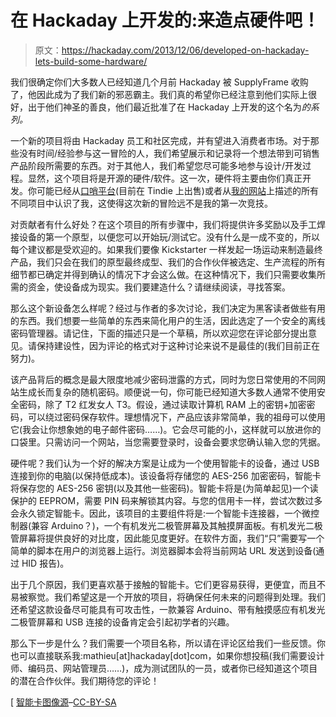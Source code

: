 # 在 Hackaday 上开发的:来造点硬件吧！

> 原文：<https://hackaday.com/2013/12/06/developed-on-hackaday-lets-build-some-hardware/>

我们很确定你们大多数人已经知道几个月前 Hackaday 被 SupplyFrame 收购了，他因此成为了我们新的邪恶霸主。我们真的希望你已经注意到他们实际上很好，出于他们神圣的善良，他们最近批准了在 Hackaday 上开发的这个名为*的系列。*

一个新的项目将由 Hackaday 员工和社区完成，并有望进入消费者市场。对于那些没有时间/经验参与这一冒险的人，我们希望展示和记录将一个想法带到可销售产品阶段所需要的东西。对于其他人，我们希望您尽可能多地参与设计/开发过程。显然，这个项目将是开源的硬件/软件。这一次，硬件将主要由你们真正开发。你可能已经从[口哨平台](http://hackaday.com/2013/05/18/just-put-your-lips-together-to-turn-on-a-lamp/)(目前在 Tindie 上出售)或者从[我的网站](http://www.limpkin.fr)上描述的所有不同项目中认识了我，这使得这次新的冒险远不是我的第一次竞技。

对贡献者有什么好处？在这个项目的所有步骤中，我们将提供许多奖励以及手工焊接设备的第一个原型，以便您可以开始玩/测试它。没有什么是一成不变的，所以每个建议都是受欢迎的。如果我们要像 Kickstarter 一样发起一场运动来制造最终产品，我们只会在我们的原型最终成型、我们的合作伙伴被选定、生产流程的所有细节都已确定并得到确认的情况下才会这么做。在这种情况下，我们只需要收集所需的资金，使设备成为现实。我们要建造什么？请继续阅读，寻找答案。

那么这个新设备怎么样呢？经过与作者的多次讨论，我们决定为黑客读者做些有用的东西。我们想要一些简单的东西来简化用户的生活，因此选定了一个安全的离线密码管理器。请记住，下面的描述只是一个草稿，所以欢迎您在评论部分提出意见。请保持建设性，因为评论的格式对于这种讨论来说不是最佳的(我们目前正在努力)。

该产品背后的概念是最大限度地减少密码泄露的方式，同时为您日常使用的不同网站生成长而复杂的随机密码。顺便说一句，你可能已经知道大多数人通常不使用安全密码，除了 T2 红发女人 T3。假设，通过读取计算机 RAM 上的密钥+加密密码，可以绕过密码保存软件。理想情况下，产品应该非常简单，我的祖母可以使用它(我会让你想象她的电子邮件密码……)。它会尽可能的小，这样就可以放进你的口袋里。只需访问一个网站，当您需要登录时，设备会要求您确认输入您的凭据。

硬件呢？我们认为一个好的解决方案是让成为一个使用智能卡的设备，通过 USB 连接到你的电脑(以保持低成本)。该设备将存储您的 AES-256 加密密码，智能卡将保存您的 AES-256 密钥(以及其他一些密码)。智能卡将是(为简单起见)一个读保护的 EEPROM，需要 PIN 码来解锁其内容。与您的信用卡一样，尝试次数过多会永久锁定智能卡。因此，该项目的主要组件将是:一个智能卡连接器，一个微控制器(兼容 Arduino？)，一个有机发光二极管屏幕及其触摸屏面板。有机发光二极管屏幕将提供良好的对比度，因此能见度更好。在软件方面，我们“只”需要写一个简单的脚本在用户的浏览器上运行。浏览器脚本会将当前网站 URL 发送到设备(通过 HID 报告)。

出于几个原因，我们更喜欢基于接触的智能卡。它们更容易获得，更便宜，而且不易被察觉。我们希望这是一个开放的项目，将确保任何未来的问题得到处理。我们还希望这款设备尽可能具有可攻击性，一款兼容 Arduino、带有触摸感应有机发光二极管屏幕和 USB 连接的设备肯定会引起初学者的兴趣。

那么下一步是什么？我们需要一个项目名称，所以请在评论区给我们一些反馈。你也可以直接联系我:mathieu[at]hackaday[dot]com，如果你想投稿(我们需要设计师、编码员、网站管理员……)，成为测试团队的一员，或者你已经知道这个项目的潜在合作伙伴。我们期待您的评论！

[ [智能卡图像源](http://commons.wikimedia.org/wiki/File:Differentsmartcardpadlayouts.jpg)–[CC-BY-SA](http://creativecommons.org/licenses/by-sa/3.0/deed.en)